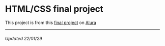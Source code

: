 # HTML/CSS final project

This project is from this [final project](https://cursos.alura.com.br/course/projeto-carreira-front-end) on [Alura](https://www.alura.com.br/)

---

###### Updated 22/01/29

